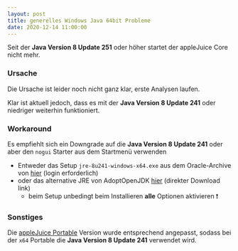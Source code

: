 ```yaml
---
layout: post 
title: generelles Windows Java 64bit Probleme
date: 2020-12-14 11:00:00
---
```


Seit der **Java Version 8 Update 251** oder höher startet der appleJuice Core nicht mehr.

### Ursache

Die Ursache ist leider noch nicht ganz klar, erste Analysen laufen.

Klar ist aktuell jedoch, dass es mit der **Java Version 8 Update 241** oder niedriger weiterhin funktioniert.

### Workaround

Es empfiehlt sich ein Downgrade auf die **Java Version 8 Update 241** oder aber den `nogui` Starter aus dem Startmenü verwenden

- Entweder das Setup `jre-8u241-windows-x64.exe` aus dem Oracle-Archive von [hier](https://www.oracle.com/java/technologies/javase/javase8u211-later-archive-downloads.html) (login erforderlich)
- oder das alternative JRE von AdoptOpenJDK [hier](https://api.adoptopenjdk.net/v3/installer/version/jdk8u242-b08/windows/x64/jre/hotspot/normal/adoptopenjdk?project=jdk) (direkter Download link)
    - beim Setup unbedingt beim Installieren **alle** Optionen aktivieren :heavy_exclamation_mark:

### Sonstiges

Die [appleJuice Portable](/downloads/applejuice-portable/) Version wurde entsprechend angepasst, sodass bei der `x64` Portable die **Java Version 8 Update 241** verwendet wird.
